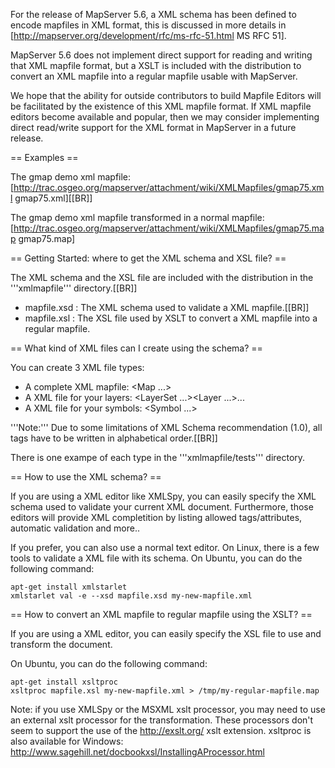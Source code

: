 For the release of MapServer 5.6, a XML schema has been defined to encode mapfiles in XML format, this is discussed in more details in [http://mapserver.org/development/rfc/ms-rfc-51.html MS RFC 51].                                                                                                                 
                                                                                                                                                                                                                                                                                                                        
MapServer 5.6 does not implement direct support for reading and writing that XML mapfile format, but a XSLT is included with the distribution to convert an XML mapfile into a regular mapfile usable with MapServer.                                                                                                   
                                                                                                                                                                                                                                                                                                                        
We hope that the ability for outside contributors to build Mapfile Editors will be facilitated by the existence of this XML mapfile format. If XML mapfile editors become available and popular, then we may consider implementing direct read/write support for the XML format in MapServer in a future release.       
                                                                                                                                                                                                                                                                                                                        
== Examples ==                                                                                                                                                                                                                                                                                                          
                                                                                                                                                                                                                                                                                                                        
The gmap demo xml mapfile: [http://trac.osgeo.org/mapserver/attachment/wiki/XMLMapfiles/gmap75.xml gmap75.xml][[BR]]                                                                                                                                                                                                    
                                                                                                                                                                                                                                                                                                                        
The gmap demo xml mapfile transformed in a normal mapfile: [http://trac.osgeo.org/mapserver/attachment/wiki/XMLMapfiles/gmap75.map gmap75.map]                                                                                                                                                                          
                                                                                                                                                                                                                                                                                                                        
== Getting Started: where to get the XML schema and XSL file? ==                                                                                                                                                                                                                                                        
                                                                                                                                                                                                                                                                                                                        
The XML schema and the XSL file are included with the distribution in the '''xmlmapfile''' directory.[[BR]]                                                                                                                                                                                                             
 * mapfile.xsd : The XML schema used to validate a XML mapfile.[[BR]]                                                                                                                                                                                                                                                   
 * mapfile.xsl : The XSL file used by XSLT to convert a XML mapfile into a regular mapfile.                                                                                                                                                                                                                             
                                                                                                                                                                                                                                                                                                                        
== What kind of XML files can I create using the schema? ==                                                                                                                                                                                                                                                             
                                                                                                                                                                                                                                                                                                                        
You can create 3 XML file types:                                                                                                                                                                                                                                                                                        
 * A complete XML mapfile: <Map ...></Map>                                                                                                                                                                                                                                                                              
 * A XML file for your layers: <LayerSet ...><Layer ...></Layer>...</LayerSet>                                                                                                                                                                                                                                          
 * A XML file for your symbols: <SymBolSet><Symbol ...></Symbol></SymbolSet>                                                                                                                                                                                                                                            
                                                                                                                                                                                                                                                                                                                        
'''Note:''' Due to some limitations of XML Schema recommendation (1.0), all tags have to be written in alphabetical order.[[BR]]                                                                                                                                                                                        
                                                                                                                                                                                                                                                                                                                        
There is one exampe of each type in the '''xmlmapfile/tests''' directory.                                                                                                                                                                                                                                               
                                                                                                                                                                                                                                                                                                                        
== How to use the XML schema? ==                                                                                                                                                                                                                                                                                        
                                                                                                                                                                                                                                                                                                                        
If you are using a XML editor like XMLSpy, you can easily specify the XML schema used to validate your current XML document. Furthermore, those editors will provide XML completition by listing allowed tags/attributes, automatic validation and more..                                                               
                                                                                                                                                                                                                                                                                                                        
If you prefer, you can also use a normal text editor. On Linux, there is a few tools to validate a XML file with its schema. On Ubuntu, you can do the following command:                                                                                                                                               

```                                                                                                                                                                                                                                                                                                                     
apt-get install xmlstarlet                                                                                                                                                                                                                                                                                              
xmlstarlet val -e --xsd mapfile.xsd my-new-mapfile.xml                                                                                                                                                                                                                                                                  
```                                                                                                                                                                                                                                                                                                                     
                                                                                                                                                                                                                                                                                                                        
== How to convert an XML mapfile to regular mapfile using the XSLT? ==                                                                                                                                                                                                                                                  
                                                                                                                                                                                                                                                                                                                        
If you are using a XML editor, you can easily specify the XSL file to use and transform the document.                                                                                                                                                                                                                   
                                                                                                                                                                                                                                                                                                                        
On Ubuntu, you can do the following command:                                                                                                                                                                                                                                                                            

```                                                                                                                                                                                                                                                                                                                     
apt-get install xsltproc                                                                                                                                                                                                                                                                                                
xsltproc mapfile.xsl my-new-mapfile.xml > /tmp/my-regular-mapfile.map                                                                                                                                                                                                                                                   
```                                                                                                                                                                                                                                                                                                                     
                                                                                                                                                                                                                                                                                                                        
Note: if you use XMLSpy or the MSXML xslt processor, you may need to use an external xslt processor for the transformation. These processors don't seem to support the use of the http://exslt.org/ xslt extension. xsltproc is also available for Windows: http://www.sagehill.net/docbookxsl/InstallingAProcessor.html

